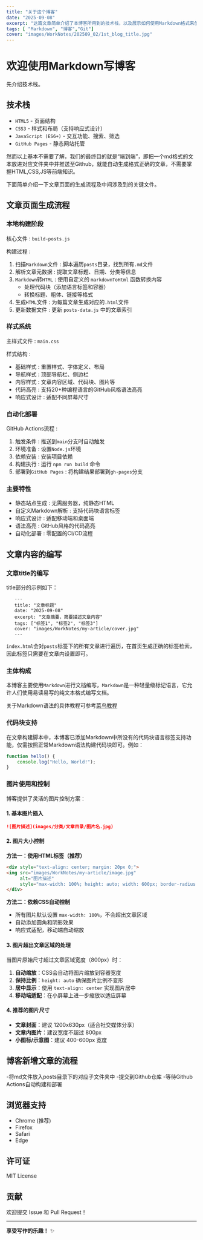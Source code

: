 ```yaml
---
title: "关于这个博客"
date: "2025-09-08"
excerpt: "这篇文章简单介绍了本博客所用到的技术栈，以及展示如何使用Markdown格式来创建博客文章。只需要创建.md文件并push到GitHub即可自动生成HTML页面。"
tags: [ "Markdown", "博客","Git"]
cover: "images/WorkNotes/202509_02/1st_blog_title.jpg"
---
```


# 欢迎使用Markdown写博客

先介绍技术栈。

## 技术栈

- `HTML5` - 页面结构
- `CSS3` - 样式和布局（支持响应式设计）
- `JavaScript (ES6+)` - 交互功能、搜索、筛选
- `GitHub Pages` - 静态网站托管

然而以上基本不需要了解，我们的最终目的就是“端到端”，即把一个md格式的文本放进对应文件夹中并推送至Github，就能自动生成格式正确的文章，不需要掌握HTML,CSS,JS等前端知识。

下面简单介绍一下文章页面的生成流程及中间涉及到的关键文件。

## 文章页面生成流程

### 本地构建阶段

核心文件 : `build-posts.js`

构建过程 :

1. 扫描`Markdown`文件 : 脚本遍历`posts`目录，找到所有`.md`文件
2. 解析文章元数据 : 提取文章标题、日期、分类等信息
3. `Markdown`转`HTML` : 使用自定义的 `markdownToHtml` 函数转换内容
   - 处理代码块（添加语言标签和容器）
   - 转换标题、粗体、链接等格式
4. 生成`HTML`文件 : 为每篇文章生成对应的`.html`文件
5. 更新数据文件 : 更新 `posts-data.js` 中的文章索引

### 样式系统

主样式文件 : `main.css`

样式结构 :

- 基础样式 : 重置样式、字体定义、布局
- 导航样式 : 顶部导航栏、侧边栏
- 内容样式 : 文章内容区域、代码块、图片等
- 代码高亮 : 支持20+种编程语言的GitHub风格语法高亮
- 响应式设计 : 适配不同屏幕尺寸

### 自动化部署

GitHub Actions流程 :

1. 触发条件 : 推送到`main`分支时自动触发
2. 环境准备 : 设置`Node.js`环境
3. 依赖安装 : 安装项目依赖
4. 构建执行 : 运行 `npm run build` 命令
5. 部署到`GitHub Pages` : 将构建结果部署到`gh-pages`分支

### 主要特性

- 静态站点生成 : 无需服务器，纯静态HTML
- 自定义Markdown解析 : 支持代码块语言标签
- 响应式设计 : 适配移动端和桌面端
- 语法高亮 : GitHub风格的代码高亮
- 自动化部署 : 零配置的CI/CD流程

## 文章内容的编写

### 文章title的编写

title部分的示例如下：

```
   ---
   title: "文章标题"
   date: "2025-09-08"
   excerpt: "文章摘要，简要描述文章内容"
   tags: ["标签1", "标签2", "标签3"]
   cover: "images/WorkNotes/my-article/cover.jpg"
   ---
```

`index.html`会对`posts`标签下的所有文章进行遍历，在首页生成正确的标签检索，因此标签只需要在文章内设置即可。
 
### 主体构成

本博客主要使用`Markdown`进行文档编写，`Markdown`是一种轻量级标记语言，它允许人们使用易读易写的纯文本格式编写文档。

关于Markdown语法的具体教程可参考[菜鸟教程](https://www.runoob.com/markdown/md-tutorial.html)

### 代码块支持

在文章构建脚本中，本博客已添加Markdown中所没有的代码块语言标签支持功能，仅需按照正常Markdown语法构建代码块即可。例如：

```javascript
function hello() {
    console.log("Hello, World!");
}
```

### 图片使用和控制

博客提供了灵活的图片控制方案：

#### 1. 基本图片插入
```markdown
![图片描述](images/分类/文章目录/图片名.jpg)
```

#### 2. 图片大小控制

**方法一：使用HTML标签（推荐）**
```html
<div style="text-align: center; margin: 20px 0;">
<img src="images/WorkNotes/my-article/image.jpg" 
     alt="图片描述" 
     style="max-width: 100%; height: auto; width: 600px; border-radius: 8px; box-shadow: 0 4px 8px rgba(0,0,0,0.1);" />
</div>
```

**方法二：依赖CSS自动控制**
- 所有图片默认设置 `max-width: 100%`，不会超出文章区域
- 自动添加圆角和阴影效果
- 响应式适配，移动端自动缩放

#### 3. 图片超出文章区域的处理

当图片原始尺寸超过文章区域宽度（800px）时：

1. **自动缩放**：CSS会自动将图片缩放到容器宽度
2. **保持比例**：`height: auto` 确保图片比例不变形
3. **居中显示**：使用 `text-align: center` 实现图片居中
4. **移动端适配**：在小屏幕上进一步缩放以适应屏幕

#### 4. 推荐的图片尺寸

- **文章封面**：建议 1200x630px（适合社交媒体分享）
- **文章内图片**：建议宽度不超过 800px
- **小图标/示意图**：建议 400-600px 宽度

## 博客新增文章的流程

-将md文件放入posts目录下的对应子文件夹中
-提交到Github仓库
-等待Github Actions自动构建和部署

## 浏览器支持

- Chrome (推荐)
- Firefox
- Safari
- Edge

## 许可证

MIT License

## 贡献

欢迎提交 Issue 和 Pull Request！

---

**享受写作的乐趣！** ✨